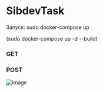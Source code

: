 # SibdevTask
Запуск: sudo docker-compose up 

(sudo docker-compose up -d --build)

### GET
### POST
![image](https://user-images.githubusercontent.com/40664658/117278927-c85e9780-ae93-11eb-9f49-f8400b8ed151.png)

